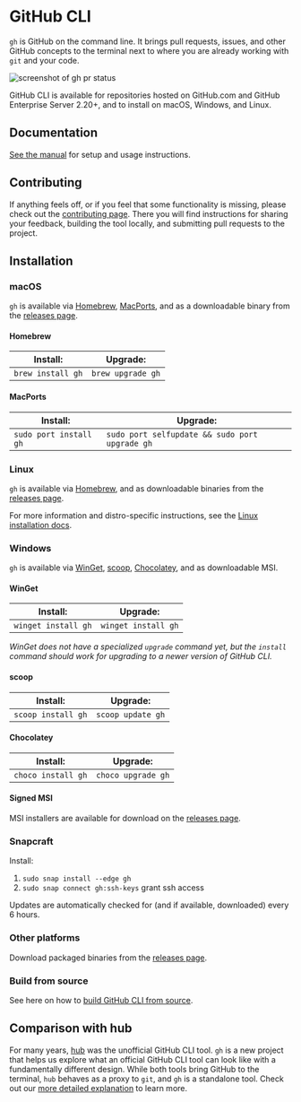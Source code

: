 # GitHub CLI

`gh` is GitHub on the command line. It brings pull requests, issues, and other GitHub concepts to the terminal next to where you are already working with `git` and your code.

![screenshot of gh pr status](https://user-images.githubusercontent.com/98482/84171218-327e7a80-aa40-11ea-8cd1-5177fc2d0e72.png)

GitHub CLI is available for repositories hosted on GitHub.com and GitHub Enterprise Server 2.20+, and to install on macOS, Windows, and Linux.

## Documentation

[See the manual][manual] for setup and usage instructions.

## Contributing

If anything feels off, or if you feel that some functionality is missing, please check out the [contributing page][contributing]. There you will find instructions for sharing your feedback, building the tool locally, and submitting pull requests to the project.


<!-- this anchor is linked to from elsewhere, so avoid renaming it -->
## Installation

### macOS

`gh` is available via [Homebrew][], [MacPorts][], and as a downloadable binary from the [releases page][].

#### Homebrew

| Install:          | Upgrade:          |
| ----------------- | ----------------- |
| `brew install gh` | `brew upgrade gh` |

#### MacPorts

| Install:               | Upgrade:                                       |
| ---------------------- | ---------------------------------------------- |
| `sudo port install gh` | `sudo port selfupdate && sudo port upgrade gh` |

### Linux

`gh` is available via [Homebrew](#homebrew), and as downloadable binaries from the [releases page][].

For more information and distro-specific instructions, see the [Linux installation docs](./docs/install_linux.md).

### Windows

`gh` is available via [WinGet][], [scoop][], [Chocolatey][], and as downloadable MSI.


#### WinGet

| Install:            | Upgrade:            |
| ------------------- | --------------------|
| `winget install gh` | `winget install gh` |

<i>WinGet does not have a specialized `upgrade` command yet, but the `install` command should work for upgrading to a newer version of GitHub CLI.</i>

#### scoop

| Install:           | Upgrade:           |
| ------------------ | ------------------ |
| `scoop install gh` | `scoop update gh`  |

#### Chocolatey

| Install:           | Upgrade:           |
| ------------------ | ------------------ |
| `choco install gh` | `choco upgrade gh` |

#### Signed MSI

MSI installers are available for download on the [releases page][].

### Snapcraft

Install:

1. `sudo snap install --edge gh`
2. `sudo snap connect gh:ssh-keys` grant ssh access

Updates are automatically checked for (and if available, downloaded) every 6 hours.

### Other platforms

Download packaged binaries from the [releases page][].

### Build from source

See here on how to [build GitHub CLI from source][build from source].

## Comparison with hub

For many years, [hub][] was the unofficial GitHub CLI tool. `gh` is a new project that helps us explore
what an official GitHub CLI tool can look like with a fundamentally different design. While both
tools bring GitHub to the terminal, `hub` behaves as a proxy to `git`, and `gh` is a standalone
tool. Check out our [more detailed explanation][gh-vs-hub] to learn more.


[manual]: https://cli.github.com/manual/
[Homebrew]: https://brew.sh
[MacPorts]: https://www.macports.org
[winget]: https://github.com/microsoft/winget-cli
[scoop]: https://scoop.sh
[Chocolatey]: https://chocolatey.org
[releases page]: https://github.com/cli/cli/releases/latest
[hub]: https://github.com/github/hub
[contributing]: ./.github/CONTRIBUTING.md
[gh-vs-hub]: ./docs/gh-vs-hub.md
[build from source]: ./docs/source.md
